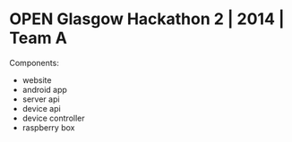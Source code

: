 OPEN Glasgow Hackathon 2 | 2014 | Team A
===============

Components:
- website
- android app
- server api
- device api
- device controller
- raspberry box
